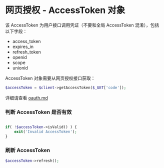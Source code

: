 # 网页授权 - AccessToken 对象

该 AccessToken 为用户接口调用凭证（不要和全局 AccessToken 混淆），包括以下字段：

- access_token
- expires_in
- refresh_token
- openid
- scope
- unionid

AccessToken 对象需要从网页授权接口获取：

```php
$accessToken = $client->getAccessToken($_GET['code']);
```

详细请查看 [oauth.md](/documentation/oauth.md)

### 判断 AccessToken 是否有效
 
```php

if( !$accessToken->isValid() ) {
    exit('Invalid AccessToken');
}

```

### 刷新 AccessToken

```php
$accessToken->refresh();
````
